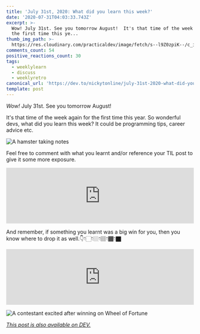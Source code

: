 ```yaml
---
title: 'July 31st, 2020: What did you learn this week?'
date: '2020-07-31T04:03:33.743Z'
excerpt: >-
  Wow! July 31st. See you tomorrow August!  It's that time of the week again for
  the first time this ye...
thumb_img_path: >-
  https://res.cloudinary.com/practicaldev/image/fetch/s--l9Z0zpiK--/c_imagga_scale,f_auto,fl_progressive,h_420,q_auto,w_1000/https://dev-to-uploads.s3.amazonaws.com/i/ezl6wxsahkk198hu82zz.jpeg
comments_count: 54
positive_reactions_count: 30
tags:
  - weeklylearn
  - discuss
  - weeklyretro
canonical_url: 'https://dev.to/nickytonline/july-31st-2020-what-did-you-learn-this-week-310m'
template: post
---
```

<em>Wow!</em> July 31st. See you tomorrow August!

It's that time of the week again for the first time this year. So wonderful devs, what did you learn this week? It could be programming tips, career advice etc.

![A hamster taking notes](https://media.giphy.com/media/tHufwMDTUi20E/giphy.gif)

Feel free to comment with what you learnt and/or reference your TIL post to give it some more exposure.


<iframe class="liquidTag" src="https://dev.to/embed/tag?args=todayilearned" style="border: 0; width: 100%;"></iframe>


And remember, if something you learnt was a big win for you, then you know where to drop it as well.👇👇🏻👇🏼👇🏽👇🏾👇🏿


<iframe class="liquidTag" src="https://dev.to/embed/link?args=https%3A%2F%2Fdev.to%2Fdevteam%2Fwhat-was-your-win-this-week-26oj" style="border: 0; width: 100%;"></iframe>


![A contestant excited after winning on Wheel of Fortune](https://media.giphy.com/media/3ohhwtf6F4tpnQ2HpS/giphy.gif)

*[This post is also available on DEV.](https://dev.to/nickytonline/july-31st-2020-what-did-you-learn-this-week-310m)*


<script>
const parent = document.getElementsByTagName('head')[0];
const script = document.createElement('script');
script.type = 'text/javascript';
script.src = 'https://cdnjs.cloudflare.com/ajax/libs/iframe-resizer/4.1.1/iframeResizer.min.js';
script.charset = 'utf-8';
script.onload = function() {
    window.iFrameResize({}, '.liquidTag');
};
parent.appendChild(script);
</script>    
